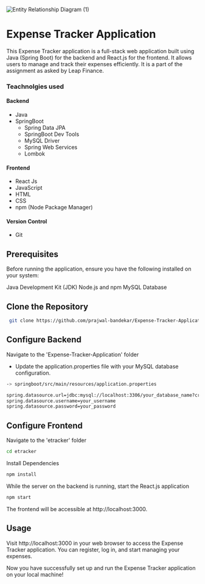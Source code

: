 ![Entity Relationship Diagram (1)](https://github.com/prajwal-bandekar/Expense-Tracker-Application/assets/140521722/4574b7f8-89b0-4679-a83d-e9d034991e93)


# Expense Tracker Application

This Expense Tracker application is a full-stack web application built using Java (Spring Boot) for the backend and React.js for the frontend. It allows users to manage and track their expenses efficiently. It is a part of the assignment as asked by Leap Finance.





### Teachnolgies used
#### Backend
 - Java
 - SpringBoot
   - Spring Data JPA
   - SpringBoot Dev Tools
   - MySQL Driver
   - Spring Web Services
   - Lombok
#### Frontend
 - React Js
 - JavaScript
 - HTML
 - CSS
 - npm (Node Package Manager)
#### Version Control
 - Git


## Prerequisites
Before running the application, ensure you have the following installed on your system:

Java Development Kit (JDK)
Node.js and npm
MySQL Database

## Clone the Repository

```bash
 git clone https://github.com/prajwal-bandekar/Expense-Tracker-Application
```
## Configure Backend
Navigate to the 'Expense-Tracker-Application' folder

- Update the application.properties file with your MySQL database configuration.

```bash
-> springboot/src/main/resources/application.properties

spring.datasource.url=jdbc:mysql://localhost:3306/your_database_name?createDatabaseIfNotExist=true
spring.datasource.username=your_username
spring.datasource.password=your_password
```

## Configure Frontend
Navigate to the 'etracker' folder

```bash
cd etracker
```
Install Dependencies
```bash
npm install
```
While the server on the backend is running, start the React.js application
```bash
npm start
```
The frontend will be accessible at http://localhost:3000.

## Usage
Visit http://localhost:3000 in your web browser to access the Expense Tracker application. You can register, log in, and start managing your expenses.


Now you have successfully set up and run the Expense Tracker application on your local machine!



